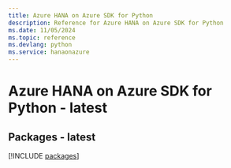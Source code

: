 ```yaml
---
title: Azure HANA on Azure SDK for Python
description: Reference for Azure HANA on Azure SDK for Python
ms.date: 11/05/2024
ms.topic: reference
ms.devlang: python
ms.service: hanaonazure
---
```

# Azure HANA on Azure SDK for Python - latest
## Packages - latest
[!INCLUDE [packages](hana-on-azure-index.md)]